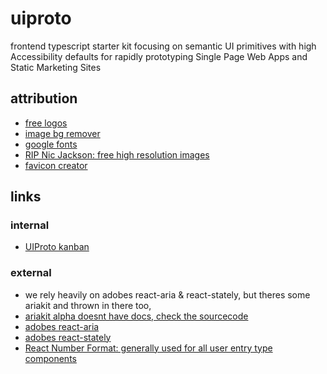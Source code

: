 # uiproto

frontend typescript starter kit focusing on semantic UI primitives with high Accessibility defaults for rapidly prototyping Single Page Web Apps and Static Marketing Sites

## attribution

- [free logos](https://www.freelogodesign.org)
- [image bg remover](https://www.remove.bg)
- [google fonts](https://fonts.google.com/)
- [RIP Nic Jackson: free high resolution images](https://littlevisuals.co/)
- [favicon creator](https://favicon.io/)

## links

### internal

- [UIProto kanban](https://github.com/users/noahehall/projects/2)

### external

- we rely heavily on adobes react-aria & react-stately, but theres some ariakit and thrown in there too,
- [ariakit alpha doesnt have docs, check the sourcecode](https://github.com/ariakit/ariakit/tree/main/packages/ariakit/src)
- [adobes react-aria](https://react-spectrum.adobe.com/react-aria)
- [adobes react-stately](https://react-spectrum.adobe.com/react-stately)
- [React Number Format: generally used for all user entry type components](https://github.com/s-yadav/react-number-format)
